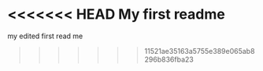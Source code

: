 <<<<<<< HEAD
My first readme
=======
my edited first read me
>>>>>>> 11521ae35163a5755e389e065ab8296b836fba23
